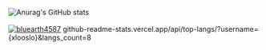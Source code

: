 ![Anurag's GitHub stats](https://github-readme-stats.vercel.app/api?username=xlooslo&show_icons=true&theme=radical)
<br/><br/>
[![bluearth4587](http://mazassumnida.wtf/api/v2/generate_badge?boj=bluearth4587)](https://solved.ac/bluearth4587)
github-readme-stats.vercel.app/api/top-langs/?username={xlooslo}&langs_count=8
